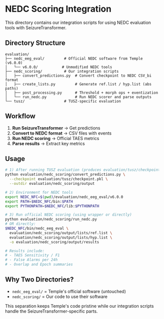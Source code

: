# NEDC Scoring Integration

This directory contains our integration scripts for using NEDC evaluation tools with SeizureTransformer.

## Directory Structure

```
evaluation/
├── nedc_eeg_eval/         # Official NEDC software from Temple (v6.0.0)
│   └── v6.0.0/           # Unmodified NEDC tools
├── nedc_scoring/          # Our integration scripts
│   ├── convert_predictions.py  # Convert checkpoint to NEDC CSV_bi format
│   ├── create_lists.py         # Generate ref.list / hyp.list (abs paths)
│   ├── post_processing.py      # Threshold + morph ops + eventization
│   └── run_nedc.py             # Run NEDC scorer and parse outputs
└── tusz/                  # TUSZ-specific evaluation
```

## Workflow

1. **Run SeizureTransformer** → Get predictions
2. **Convert to NEDC format** → CSV files with events
3. **Run NEDC scoring** → Official TAES metrics
4. **Parse results** → Extract key metrics

## Usage

```bash
# 1) After running TUSZ evaluation (produces evaluation/tusz/checkpoint.pkl)
python evaluation/nedc_scoring/convert_predictions.py \
  --checkpoint evaluation/tusz/checkpoint.pkl \
  --outdir evaluation/nedc_scoring/output

# 2) Environment for NEDC tools
export NEDC_NFC=$(pwd)/evaluation/nedc_eeg_eval/v6.0.0
export PATH=$NEDC_NFC/bin:$PATH
export PYTHONPATH=$NEDC_NFC/lib:$PYTHONPATH

# 3) Run official NEDC scoring (using wrapper or directly)
python evaluation/nedc_scoring/run_nedc.py
# OR directly:
$NEDC_NFC/bin/nedc_eeg_eval \
  evaluation/nedc_scoring/output/lists/ref.list \
  evaluation/nedc_scoring/output/lists/hyp.list \
  -o evaluation/nedc_scoring/output/results

# Results include:
# - TAES Sensitivity / F1
# - False Alarms per 24h
# - Overlap and Epoch summaries
```

## Why Two Directories?

- `nedc_eeg_eval/` = Temple's official software (untouched)
- `nedc_scoring/` = Our code to use their software

This separation keeps Temple's code pristine while our integration scripts handle the SeizureTransformer-specific parts.
